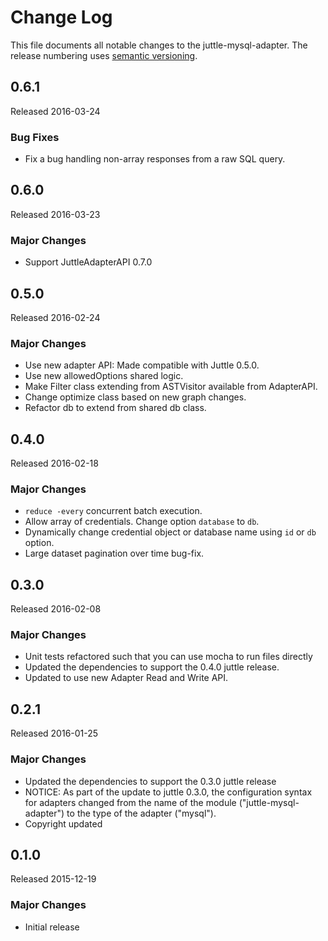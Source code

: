 # Change Log
This file documents all notable changes to the juttle-mysql-adapter. The release numbering uses [semantic versioning](http://semver.org).

## 0.6.1
Released 2016-03-24

### Bug Fixes
- Fix a bug handling non-array responses from a raw SQL query.

## 0.6.0
Released 2016-03-23

### Major Changes
- Support JuttleAdapterAPI 0.7.0

## 0.5.0
Released 2016-02-24

### Major Changes
- Use new adapter API: Made compatible with Juttle 0.5.0.
- Use new allowedOptions shared logic.
- Make Filter class extending from ASTVisitor available from AdapterAPI.
- Change optimize class based on new graph changes.
- Refactor db to extend from shared db class.

## 0.4.0
Released 2016-02-18

### Major Changes
- `reduce -every` concurrent batch execution.
- Allow array of credentials. Change option `database` to `db`.
- Dynamically change credential object or database name using `id` or `db` option.
- Large dataset pagination over time bug-fix.

## 0.3.0
Released 2016-02-08

### Major Changes
- Unit tests refactored such that you can use mocha to run files directly
- Updated the dependencies to support the 0.4.0 juttle release.
- Updated to use new Adapter Read and Write API.

## 0.2.1
Released 2016-01-25

### Major Changes
- Updated the dependencies to support the 0.3.0 juttle release
- NOTICE: As part of the update to juttle 0.3.0, the configuration syntax for adapters changed from the name of the module ("juttle-mysql-adapter") to the type of the adapter ("mysql").
- Copyright updated

## 0.1.0
Released 2015-12-19

### Major Changes
- Initial release

